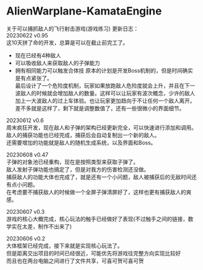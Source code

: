 # AlienWarplane-KamataEngine
关于可以捕抓敌人的飞行射击游戏(游戏练习)
更新日志：  
20230622 v0.95  
这10天拼了命的开发，总算是可以在截止前完工了。  
- 现在已经有4种敌人
- 可以吸收敌人来获取敌人的子弹能力
- 拥有相同能力可以触发合体技
原本的计划是开发Boss机制的，但是时间确实是有点紧张了。  
最后设计了一个危险度机制，玩家如果放跑敌人危险度就会上升，并且在下一波敌人的时候就会增加敌人的数量。这样可以让玩家有波次概念，少许的敌人加上一大波敌人的过上车体验。也让玩家更加趋向于不让任何一个敌人离开。  
差不多就是这样了，剩下就是调整数值了，还有一些很微小的界面细节。

20230612 v0.6  
周末疯狂开发，现在敌人和子弹的架构已经更新完全，可以快速进行添加和调用。  
敌人的捕获功能也已经完成，捕获后会自动复制出一个新的敌人。  
还需要增加的功能就是敌人的随机生成系统，以及界面和Boss。  

20230608 v0.47  
子弹的对象池已经重构，现在是按照类型来获取子弹了。  
敌人发射子弹功能也搞定了，但是对我方的伤害检测还没做。  
捕获敌人的功能大体也完成了，就是还有一个小问题，敌人被捕获后的无敌时间还有点小问题。  
在考虑要不捕获敌人的时候做一个全屏子弹清屏好了，这样也更有捕获敌人的爽感。  

20230607 v0.3  
游戏的核心大概完成，核心玩法的触手已经做好了表现(不过触手之间的链接，数学实在太差，制作不出来了)  

20230606 v0.2  
大体框架已经完成，接下来就是实现核心玩法了。  
但是距离交出项目的时间已经很近，可能优先将游戏往完整方向实现比较好  
而且也在两台电脑之间进行了文件共享，可喜可贺可喜可贺
